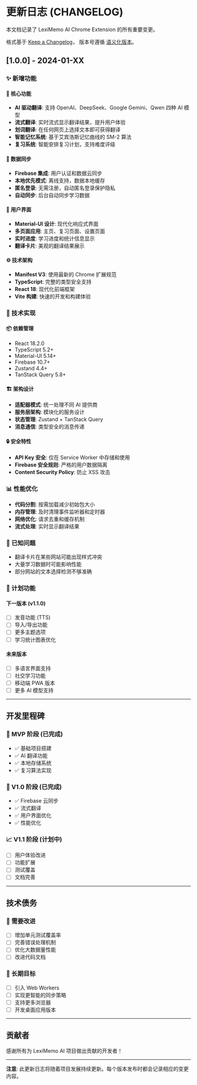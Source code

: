 # 更新日志 (CHANGELOG)

本文档记录了 LexiMemo AI Chrome Extension 的所有重要变更。

格式基于 [Keep a Changelog](https://keepachangelog.com/zh-CN/1.0.0/)，
版本号遵循 [语义化版本](https://semver.org/lang/zh-CN/)。

## [1.0.0] - 2024-01-XX

### ✨ 新增功能

#### 🚀 核心功能
- **AI 驱动翻译**: 支持 OpenAI、DeepSeek、Google Gemini、Qwen 四种 AI 模型
- **流式翻译**: 实时流式显示翻译结果，提升用户体验
- **划词翻译**: 在任何网页上选择文本即可获得翻译
- **智能记忆系统**: 基于艾宾浩斯记忆曲线的 SM-2 算法
- **复习系统**: 智能安排复习计划，支持难度评级

#### 🔄 数据同步
- **Firebase 集成**: 用户认证和数据云同步
- **本地优先模式**: 离线支持，数据本地缓存
- **匿名登录**: 无需注册，自动匿名登录保护隐私
- **自动同步**: 后台自动同步学习数据

#### 🎨 用户界面
- **Material-UI 设计**: 现代化响应式界面
- **多页面应用**: 主页、复习页面、设置页面
- **实时进度**: 学习进度和统计信息显示
- **翻译卡片**: 美观的翻译结果展示

#### ⚙️ 技术架构
- **Manifest V3**: 使用最新的 Chrome 扩展规范
- **TypeScript**: 完整的类型安全支持
- **React 18**: 现代化前端框架
- **Vite 构建**: 快速的开发和构建体验

### 🔧 技术实现

#### 📦 依赖管理
- React 18.2.0
- TypeScript 5.2+
- Material-UI 5.14+
- Firebase 10.7+
- Zustand 4.4+
- TanStack Query 5.8+

#### 🏗️ 架构设计
- **适配器模式**: 统一处理不同 AI 提供商
- **服务层架构**: 模块化的服务设计
- **状态管理**: Zustand + TanStack Query
- **消息通信**: 类型安全的消息传递

#### 🔒 安全特性
- **API Key 安全**: 仅在 Service Worker 中存储和使用
- **Firebase 安全规则**: 严格的用户数据隔离
- **Content Security Policy**: 防止 XSS 攻击

### 📊 性能优化

- **代码分割**: 按需加载减少初始包大小
- **内存管理**: 及时清理事件监听器和定时器
- **网络优化**: 请求去重和缓存机制
- **流式处理**: 实时显示翻译结果

### 🐛 已知问题

- 翻译卡片在某些网站可能出现样式冲突
- 大量学习数据时可能影响性能
- 部分网站的文本选择检测不够准确

### 🔮 计划功能

#### 下一版本 (v1.1.0)
- [ ] 发音功能 (TTS)
- [ ] 导入/导出功能
- [ ] 更多主题选项
- [ ] 学习统计图表优化

#### 未来版本
- [ ] 多语言界面支持
- [ ] 社交学习功能
- [ ] 移动端 PWA 版本
- [ ] 更多 AI 模型支持

---

## 开发里程碑

### 🎯 MVP 阶段 (已完成)
- ✅ 基础项目搭建
- ✅ AI 翻译功能
- ✅ 本地存储系统
- ✅ 复习算法实现

### 🚀 V1.0 阶段 (已完成)
- ✅ Firebase 云同步
- ✅ 流式翻译
- ✅ 用户界面优化
- ✅ 性能优化

### 📈 V1.1 阶段 (计划中)
- [ ] 用户体验改进
- [ ] 功能扩展
- [ ] 测试覆盖
- [ ] 文档完善

---

## 技术债务

### 🔧 需要改进
- [ ] 增加单元测试覆盖率
- [ ] 完善错误处理机制
- [ ] 优化大数据量性能
- [ ] 改进代码文档

### 🎯 长期目标
- [ ] 引入 Web Workers
- [ ] 实现更智能的同步策略
- [ ] 支持更多浏览器
- [ ] 开发桌面应用版本

---

## 贡献者

感谢所有为 LexiMemo AI 项目做出贡献的开发者！

---

**注意**: 此更新日志将随着项目发展持续更新。每个版本发布时都会记录相应的变更内容。